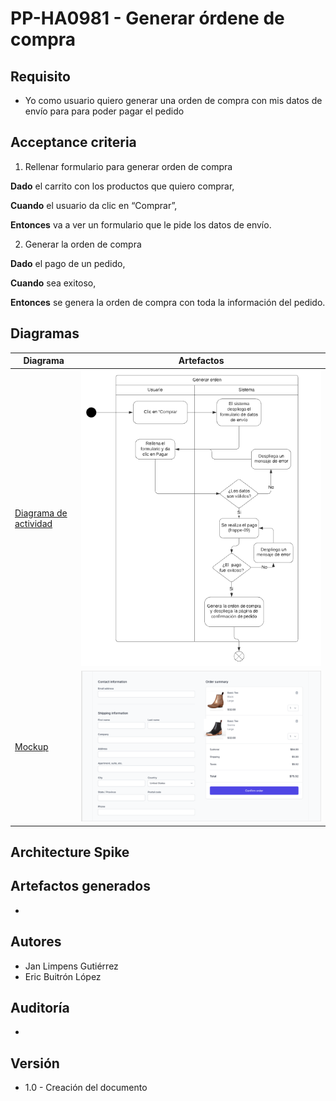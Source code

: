 # PP-HA0981 - Generar órdene de compra

## Requisito

- Yo como usuario quiero generar una orden de compra con mis datos de envío para para poder pagar el pedido

## Acceptance criteria

1. Rellenar formulario para generar orden de compra

**Dado** el carrito con los productos que quiero comprar,

**Cuando** el usuario da clic en “Comprar”,

**Entonces** va a ver un formulario que le pide los datos de envío.

2. Generar la orden de compra

**Dado** el pago de un pedido,

**Cuando** sea exitoso,

**Entonces** se genera la orden de compra con toda la información del pedido.
## Diagramas

| Diagrama | Artefactos |
| ------------------------|-------------------------- |
| [Diagrama de actividad](https://lucid.app/lucidchart/35410831-fe06-4746-a71c-5751351b3e8d/edit?invitationId=inv_4aaccdab-d542-49dd-828b-261c9b4a43ae&page=98TTJ~8Bs_WK#) | ![Diagrama](../../assets/PP-HA-98.png ) |
| [Mockup](https://www.figma.com/file/MiuSV67DUVkzMeMKJeAhP0/Backoffice?node-id=27%3A4) | ![Mockup](../../assets/PP-WF-98.png) |

## Architecture Spike

## Artefactos generados

-

## Autores

- Jan Limpens Gutiérrez
- Eric Buitrón López

## Auditoría

-

## Versión

- 1.0 - Creación del documento

